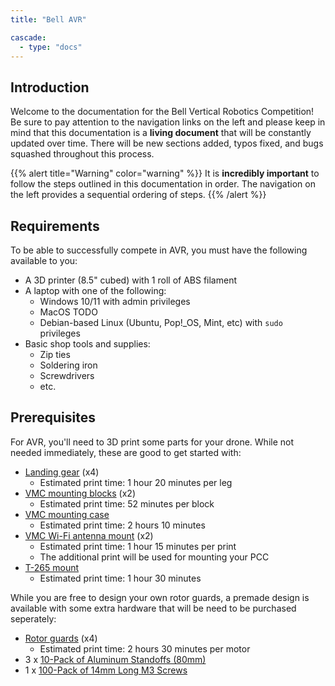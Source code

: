 ```yaml
---
title: "Bell AVR"

cascade:
  - type: "docs"
---
```


## Introduction

Welcome to the documentation for the Bell Vertical Robotics Competition!
Be sure to pay attention to the navigation links on the left and please keep in mind
that this documentation is a **living document** that will be constantly updated over time.
There will be new sections added, typos fixed, and bugs squashed throughout
this process.

{{% alert title="Warning" color="warning" %}}
It is **incredibly important** to follow the steps outlined in this documentation in
order. The navigation on the left provides a sequential ordering of steps.
{{% /alert %}}

## Requirements

To be able to successfully compete in AVR, you must have the following
available to you:

- A 3D printer (8.5" cubed) with 1 roll of ABS filament
- A laptop with one of the following:
  - Windows 10/11 with admin privileges
  - MacOS TODO
  - Debian-based Linux (Ubuntu, Pop!\_OS, Mint, etc) with `sudo` privileges
- Basic shop tools and supplies:
  - Zip ties
  - Soldering iron
  - Screwdrivers
  - etc.

## Prerequisites

For AVR, you'll need to 3D print some parts for your drone.
While not needed immediately, these are good to get started with:

- [Landing gear](https://github.com/bellflight/VRC-2022/blob/main/3DPrints/Misc/Drone_Landing_Spike.STL) (x4)
  - Estimated print time: 1 hour 20 minutes per leg
- [VMC mounting blocks](https://github.com/bellflight/VRC-2022/blob/main/3DPrints/JetsonNano/Jetson_Blocks.STL) (x2)
  - Estimated print time: 52 minutes per block
- [VMC mounting case](https://github.com/bellflight/VRC-2022/blob/main/3DPrints/JetsonNano/Jetson_Mount_Cooling.STL)
  - Estimated print time: 2 hours 10 minutes
- [VMC Wi-Fi antenna mount](https://github.com/bellflight/VRC-2022/blob/main/3DPrints/Misc/Wifi_Antenna_Mount.STL) (x2)
  - Estimated print time: 1 hour 15 minutes per print
  - The additional print will be used for mounting your PCC
- [T-265 mount](https://github.com/bellflight/VRC-2022/blob/main/3DPrints/Misc/T265_Rail_Mount.STL)
  - Estimated print time: 1 hour 30 minutes

While you are free to design your own rotor guards, a premade design is available
with some extra hardware that will be need to be purchased seperately:

- [Rotor guards](https://github.com/bellflight/VRC-2022/tree/main/3DPrints/PropGuards) (x4)
  - Estimated print time: 2 hours 30 minutes per motor
- 3 x [10-Pack of Aluminum Standoffs (80mm)](https://www.amazon.com/uxcell-Aluminum-Standoff-Fastener-Quadcopter/dp/B01MSAHZQO/)
- 1 x [100-Pack of 14mm Long M3 Screws](https://www.amazon.com/M3x14mm-Screw-Socket-Screws-100Pcs/dp/B0143GZU4W/)
